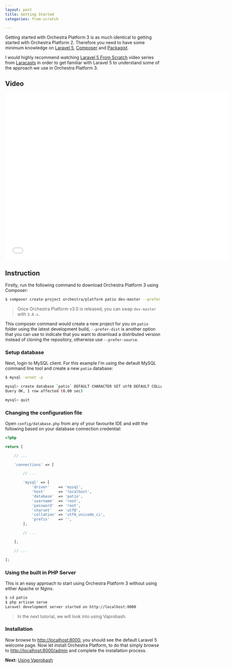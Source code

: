 ```yaml
---
layout: post
title: Getting Started
categories: from-scratch

---
```


Getting started with Orchestra Platform 3 is as much identical to getting started with Orchestra Platform 2. Therefore you need to have some minimum knowledge on [Laravel 5](http://laravel.com), [Composer](https://getcomposer.org) and [Packagist](https://packagist.org).

I would highly recommend watching [Laravel 5 From Scratch](https://laracasts.com/series/laravel-5-from-scratch) video series from [Laracasts](https://laracasts.com) in order to get familiar with Laravel 5 to understand some of the approach we use in Orchestra Platform 3.

<!--more-->

## Video

<iframe width="720" height="540" src="//www.youtube.com/embed/CMA_7k375a4?rel=0&amp;vq=hd720" frameborder="0" allowfullscreen></iframe>

## Instruction

Firstly, run the following command to download Orchestra Platform 3 using Composer:

```bash
$ composer create-project orchestra/platform patio dev-master --prefer-dist --dev
```

> Once Orchestra Platform v3.0 is released, you can swap `dev-master` with `3.0.x`.

This composer command would create a new project for you on `patio` folder using the latest development build, `--prefer-dist` is another option that you can use to indicate that you want to download a distributed version instead of cloning the repository, otherwise use `--prefer-source`.

### Setup database

Next, login to MySQL client. For this example I'm using the default MySQL command line tool and create a new `patio` database:

```bash
$ mysql -uroot -p

mysql> create database `patio` DEFAULT CHARACTER SET utf8 DEFAULT COLLATE utf8_general_ci;
Query OK, 1 row affected (0.00 sec)

mysql> quit
```

### Changing the configuration file

Open `config/database.php` from any of your favourite IDE and edit the following based on your database connection credential:

```php
<?php

return [

    // ...

    'connections' => [

        // ...

        'mysql' => [
            'driver'    => 'mysql',
            'host'      => 'localhost',
            'database'  => 'patio',
            'username'  => 'root',
            'password'  => 'root',
            'charset'   => 'utf8',
            'collation' => 'utf8_unicode_ci',
            'prefix'    => '',
        ],

        // ...

    ],

    // ...

];
```

### Using the built in PHP Server

This is an easy approach to start using Orchestra Platform 3 without using either Apache or Nginx.

```bash
$ cd patio
$ php artisan serve
Laravel development server started on http://localhost:8000
```

> In the next tutorial, we will look into using Vaprobash.

### Installation

Now browse to <http://localhost:8000>, you should see the default Laravel 5 welcome page. Now let install Orchestra Platform, to do that simply browse to <http://localhost:8000/admin> and complete the installation process.

**Next:** [Using Vaprobash](/from-scratch/using-vaprobash)
